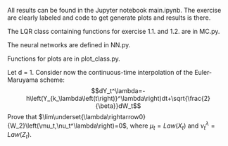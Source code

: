 All results can be found in the Jupyter notebook main.ipynb. 
The exercise are clearly labeled and code to get generate plots and results is there.

The LQR class containing functions for exercise 1.1. and 1.2. are in MC.py.

The neural networks are defined in NN.py.

Functions for plots are in plot_class.py.

Let d = 1. Consider now the continuous-time interpolation of the Euler-Maruyama scheme:
$$dY_t^\lambda=-h\left(Y_{k_\lambda\left(t\right)}^\lambda\right)dt+\sqrt{\frac{2}{\beta}}dW_t$$
Prove that $\lim\underset{\lambda\rightarrow0}{W_2}\left(\mu_t,\nu_t^\lambda\right)=0$, where $\mu_t=Law\left(X_t\right)$ and $\nu_t^\lambda=Law\left(Z_t\right)$.
